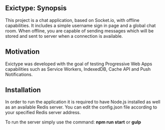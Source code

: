 ## Exictype: Synopsis

This project is a chat application, based on Socket.io, with offline capabilities.
It includes a simple username sign in page and a global chat room. When offline,
you are capable of sending messages which will be stored and sent to server when
a connection is available.

## Motivation

Exictype was developed with the goal of testing Progressive Web Apps capabilities
such as Service Workers, IndexedDB, Cache API and Push Notifications.

## Installation

In order to run the application it is required to have Node.js installed as well
as an available Redis server. You can edit the config.json file according to your
specified Redis server address.

To run the server simply use the command: **npm run start** or **gulp**
